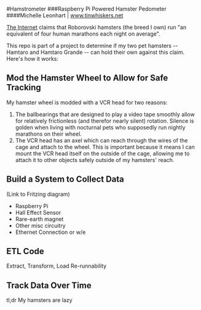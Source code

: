 #Hamstrometer
###Raspberry Pi Powered Hamster Pedometer
####Michelle Leonhart | www.tinwhiskers.net

[The Internet](https://en.wikipedia.org/wiki/Roborovski_hamster) claims that Roborovski hamsters (the breed I own)
run "an equivalent of four human marathons each night on average".

This repo is part of a project to determine if my two pet hamsters -- Hamtaro and Hamtaro Grande -- can hold their own
against this claim.  Here's how it works:

## Mod the Hamster Wheel to Allow for Safe Tracking
My hamster wheel is modded with a VCR head for two reasons:
1. The ballbearings that are designed to play a video tape smoothly allow for relatively frictionless (and therefor
nearly silent) rotation. Silence is golden when living with nocturnal pets who supposedly run nightly marathons on their
wheel.
2. The VCR head has an axel which can reach through the wires of the cage and attach to the wheel. This is important because
it means I can mount the VCR head itself on the outside of the cage, allowing me to attach it to other objects safely outside
of my hamsters' reach.

## Build a System to Collect Data
(Link to Fritzing diagram)
* Raspberry Pi
* Hall Effect Sensor
* Rare-earth magnet
* Other misc circuitry
* Ethernet Connection or w/e

## ETL Code
Extract, Transform, Load
Re-runnability

## Track Data Over Time
tl;dr My hamsters are lazy



